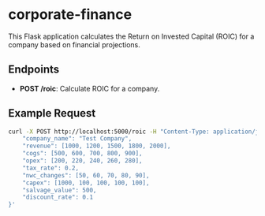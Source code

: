 # corporate-finance

This Flask application calculates the Return on Invested Capital (ROIC) for a company based on financial projections.

## Endpoints

- **POST /roic**: Calculate ROIC for a company.

## Example Request

```bash
curl -X POST http://localhost:5000/roic -H "Content-Type: application/json" -d '{
    "company_name": "Test Company",
    "revenue": [1000, 1200, 1500, 1800, 2000],
    "cogs": [500, 600, 700, 800, 900],
    "opex": [200, 220, 240, 260, 280],
    "tax_rate": 0.2,
    "nwc_changes": [50, 60, 70, 80, 90],
    "capex": [1000, 100, 100, 100, 100],
    "salvage_value": 500,
    "discount_rate": 0.1
}'


